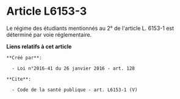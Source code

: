 # Article L6153-3

Le régime des étudiants mentionnés au 2° de l'article L. 6153-1 est déterminé par voie réglementaire.

**Liens relatifs à cet article**

	**Créé par**:

	  - Loi n°2016-41 du 26 janvier 2016 - art. 128

	**Cite**:

	  - Code de la santé publique - art. L6153-1 (V)
